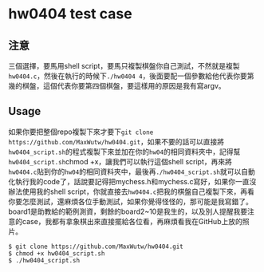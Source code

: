 # hw0404 test case
## 注意
三個選擇，要馬用shell script，要馬只複製棋盤你自己測試，不然就是複製`hw0404.c`，然後在執行的時候下`./hw0404 4`，後面要配一個參數給他代表你要第幾的棋盤，這個代表你要第四個棋盤，要這樣用的原因是我有寫argv。
## Usage
如果你要把整個repo複製下來才要下`git clone https://github.com/MaxWutw/hw0404.git`，如果不要的話可以直接將`hw0404_script.sh`的程式複製下來並加在你的`hw04`的相同資料夾中，記得幫`hw0404_script.sh`chmod +x，讓我們可以執行這個shell script，再來將`hw0404.c`貼到你的`hw04`的相同資料夾中，最後再`./hw0404_script.sh`就可以自動化執行我的code了，話說要記得把mychess.h和mychess.c寫好，如果你一直沒辦法使用我的shell script，你就直接去`hw0404.c`把我的棋盤自己複製下來，再看你要怎麼測試，還麻煩各位手動測試，如果你覺得怪怪的，那可能是我寫錯了。
board1是助教給的範例測資，剩餘的board2~10是我生的，以及別人提醒我要注意的case，我都有拿象棋出來直接擺給各位看，再麻煩看我在GitHub上放的照片。

```bash=
$ git clone https://github.com/MaxWutw/hw0404.git
$ chmod +x hw0404_script.sh
$ ./hw0404_script.sh
```
